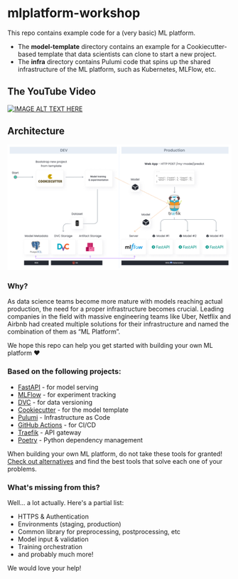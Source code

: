 # mlplatform-workshop

This repo contains example code for a (very basic) ML platform.

 * The **model-template** directory contains an example for a Cookiecutter-based template that data scientists can clone to start a new project.
 * The **infra** directory contains Pulumi code that spins up the shared infrastructure of the ML platform, such as Kubernetes, MLFlow, etc.

## The YouTube Video

[![IMAGE ALT TEXT HERE](https://img.youtube.com/vi/s8Jj9gzQ3xA/0.jpg)](https://www.youtube.com/watch?v=s8Jj9gzQ3xA)

## Architecture 

<img src="docs/architecture.png">

### Why?

As data science teams become more mature with models reaching actual production, the need for a proper infrastructure becomes crucial. Leading companies in the field with massive engineering teams like Uber, Netflix and Airbnb had created multiple solutions for their infrastructure and named the combination of them as “ML Platform”.

We hope this repo can help you get started with building your own ML platform ❤️


### Based on the following projects:
* [FastAPI](https://fastapi.tiangolo.com/) - for model serving
* [MLFlow](https://www.mlflow.org/) - for experiment tracking
* [DVC](https://dvc.org/) - for data versioning
* [Cookiecutter](https://cookiecutter.readthedocs.io/) - for the model template
* [Pulumi](https://www.pulumi.com/) - Infrastructure as Code
* [GitHub Actions](https://github.com/features/actions) - for CI/CD
* [Traefik](https://traefik.io/) - API gateway
* [Poetry](https://python-poetry.org/) - Python dependency management

When building your own ML platform, do not take these tools for granted! [Check out alternatives](https://mlops.toys) and find the best tools that solve each one of your problems.


### What's missing from this?

Well... a lot actually. Here's a partial list:

* HTTPS & Authentication
* Environments (staging, production)
* Common library for preprocessing, postprocessing, etc
* Model input & validation
* Training orchestration
* and probably much more!

We would love your help!
